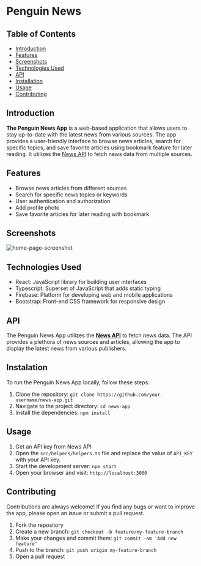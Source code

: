# Penguin News

## Table of Contents

- [Introduction](#introduction)
- [Features](#features)
- [Screenshots](#screenshots)
- [Technologies Used](#technologies)
- [API](#api)
- [Installation](#installation)
- [Usage](#usage)
- [Contributing](#contributing)

<a name="introduction"/>

## Introduction

**The Penguin News App** is a web-based application that allows users to stay up-to-date with the latest news from various sources. The app provides a user-friendly interface to browse news articles, search for specific topics, and save favorite articles using bookmark feature for later reading. It utilizes the [News API](https://newsapi.org/) to fetch news data from multiple sources.

<a name="features"/>

## Features

- Browse news articles from different sources
- Search for specific news topics or keywords
- User authentication and authorization
- Add profile photo
- Save favorite articles for later reading with bookmark 

<a name="screenshots"/>

## Screenshots

![home-page-screenshot](https://user-images.githubusercontent.com/106599762/236516818-27d4098e-426f-47ac-8438-01af7983993c.png)

<a name="technologies"/>

## Technologies Used

- React: JavaScript library for building user interfaces
- Typescript: Superset of JavaScript that adds static typing
- Firebase: Platform for developing web and mobile applications
- Bootstrap: Front-end CSS framework for responsive design

<a name="api"/>

## API

The Penguin News App utilizes the [**News API**](https://newsapi.org/) to fetch news data. The API provides a plethora of news sources and articles, allowing the app to display the latest news from various publishers.

<a name="installation"/>

## Instalation

To run the Penguin News App locally, follow these steps:

1. Clone the repository: `git clone https://github.com/your-username/news-app.git`
2. Navigate to the project directory: `cd news-app`
3. Install the dependencies: `npm install`

<a name="usage"/>

## Usage

1. Get an API key from News API 
2. Open the `src/helpers/helpers.ts` file and replace the value of `API_KEY` with your API key.
3. Start the development server: `npm start`
4. Open your browser and visit: `http://localhost:3000`

<a name="contributing"/>

## Contributing

Contributions are always welcome! If you find any bugs or want to improve the app, please open an issue or submit a pull request.

1. Fork the repository
2. Create a new branch: `git checkout -b feature/my-feature-branch`
3. Make your changes and commit them: `git commit -am 'Add new feature'`
4. Push to the branch: `git push origin my-feature-branch`
5. Open a pull request
